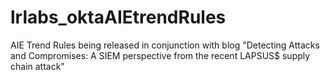 # lrlabs_oktaAIEtrendRules
AIE Trend Rules being released in conjunction with blog "Detecting Attacks and Compromises: A SIEM perspective from the recent LAPSUS$ supply chain attack"
